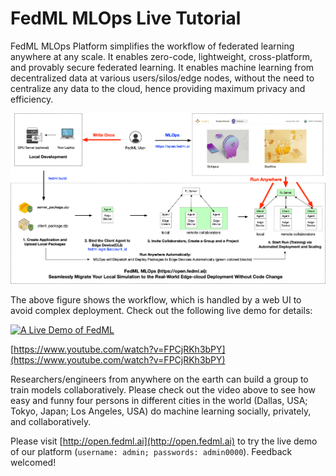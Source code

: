 # FedML MLOps Live Tutorial

FedML MLOps Platform simplifies the workflow of federated learning anywhere at any scale.
It enables zero-code, lightweight, cross-platform, and provably secure federated learning.
It enables machine learning from decentralized data at various users/silos/edge nodes, without the need to centralize any data to the cloud, hence providing maximum privacy and efficiency.


![image](/image/mlops_workflow_new.png)

The above figure shows the workflow, which is handled by a web UI to avoid complex deployment. Check out the following live demo for details:

[![A Live Demo of FedML](https://img.youtube.com/vi/FPCjRKh3bPY/0.jpg)](https://www.youtube.com/watch?v=FPCjRKh3bPY)

[https://www.youtube.com/watch?v=FPCjRKh3bPY](https://www.youtube.com/watch?v=FPCjRKh3bPY)

Researchers/engineers from anywhere on the earth can build a group to train models collaboratively. Please check out the video above to see how easy and funny four persons in different cities in the world (Dallas, USA; Tokyo, Japan; Los Angeles, USA) do machine learning socially, privately, and collaboratively.

Please visit [http://open.fedml.ai](http://open.fedml.ai) to try the live demo of our platform (`username: admin; passwords: admin0000`). Feedback welcomed!
